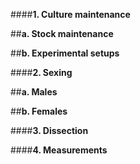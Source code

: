 ####**1. Culture maintenance**

   ##**a. Stock maintenance**

   ##**b. Experimental setups**


####**2. Sexing**

   ##**a. Males**
    
   ##**b. Females**


####**3. Dissection**


####**4. Measurements**


